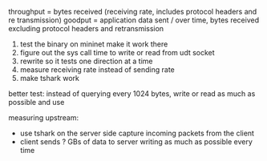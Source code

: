 throughput = bytes received (receiving rate, includes protocol headers and re transmission)
goodput = application data sent / over time, bytes received excluding protocol headers and retransmission

1. test the binary on mininet make it work there
2. figure out the sys call time to write or read from udt socket
3. rewrite so it tests one direction at a time
4. measure receiving rate instead of sending rate
5. make tshark work


better test:
instead of querying every 1024 bytes, write or read as much as possible and use 

measuring upstream:
- use tshark on the server side capture incoming packets from the client
- client sends ? GBs of data to server writing as much as possible every time


